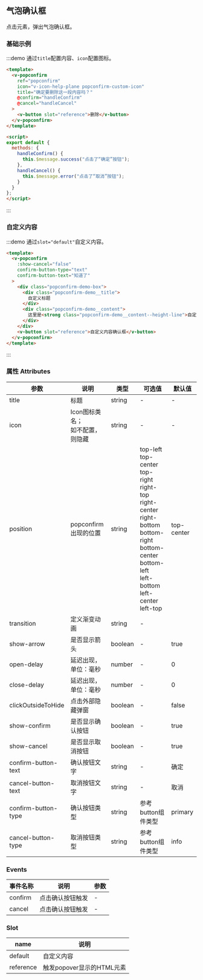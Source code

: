 ## 气泡确认框

点击元素，弹出气泡确认框。

### 基础示例

:::demo 通过`title`配置内容、`icon`配置图标。

```html
<template>
  <v-popconfirm
    ref="popconfirm"
    icon="v-icon-help-plane popconfirm-custom-icon"
    title="确定要删除这一段内容吗？"
    @confirm="handleConfirm"
    @cancel="handleCancel"
  >
    <v-button slot="reference">删除</v-button>
  </v-popconfirm>
</template>

<script>
export default {
  methods: {
    handleConfirm() {
      this.$message.success("点击了“确定”按钮");
    },
    handleCancel() {
      this.$message.error("点击了“取消”按钮");
    }
  }
};
</script>
```

:::


### 自定义内容

:::demo 通过`slot="default"`自定义内容。

```html
<template>
  <v-popconfirm
    :show-cancel="false"
    confirm-button-type="text"
    confirm-button-text="知道了"
  >
    <div class="popconfirm-demo-box">
      <div class="popconfirm-demo__title">
        自定义标题
      </div>
      <div class="popconfirm-demo__content">
        这里是<strong class="popconfirm-demo__content--height-line">自定义自定义自定义自定义</strong>内容
      </div>
    </div>
    <v-button slot="reference">自定义内容确认框</v-button>
  </v-popconfirm>
</template>
```

:::




### 属性 Attributes

| 参数                | 说明                                  | 类型    | 可选值                                                                                                                                                                                  | 默认值     |
| ------------------- | ------------------------------------- | ------- | --------------------------------------------------------------------------------------------------------------------------------------------------------------------------------------- | ---------- |
| title               | 标题                                  | string  | -                                                                                                                                                                                       | -          |
| icon                | Icon图标类名；<br /> 如不配置，则隐藏 | string  | -                                                                                                                                                                                       | -          |
| position            | popconfirm出现的位置                  | string  | top-left<br/>top-center<br/> top-right<br/>right-top<br/>right-center<br/>right-bottom<br/>bottom-right<br/> bottom-center<br/>bottom-left<br/>left-bottom<br/>left-center<br/>left-top | top-center |
| transition          | 定义渐变动画                          | string  | -                                                                                                                                                                                       |            |
| show-arrow          | 是否显示箭头                          | boolean | -                                                                                                                                                                                       | true       |
| open-delay          | 延迟出现，单位：毫秒                  | number  | -                                                                                                                                                                                       | 0          |
| close-delay         | 延迟出现，单位：毫秒                  | number  | -                                                                                                                                                                                       | 0          |
| clickOutsideToHide  | 点击外部隐藏弹窗                      | boolean | -                                                                                                                                                                                       | false      |
| show-confirm        | 是否显示确认按钮                      | boolean | -                                                                                                                                                                                       | true       |
| show-cancel         | 是否显示取消按钮                      | boolean | -                                                                                                                                                                                       | true       |
| confirm-button-text | 确认按钮文字                          | string  | -                                                                                                                                                                                       | 确定       |
| cancel-button-text  | 取消按钮文字                          | string  | -                                                                                                                                                                                       | 取消       |
| confirm-button-type | 确认按钮类型                          | string  | 参考button组件类型                                                                                                                                                                      | primary    |
| cancel-button-type  | 取消按钮类型                          | string  | 参考button组件类型                                                                                                                                                                      | info       |

### Events

| 事件名称 | 说明             | 参数 |
| -------- | ---------------- | ---- |
| confirm  | 点击确认按钮触发 | -    |
| cancel   | 点击确认按钮触发 | -    |


### Slot

| name      | 说明                      |
| --------- | ------------------------- |
| default   | 自定义内容                |
| reference | 触发popover显示的HTML元素 |